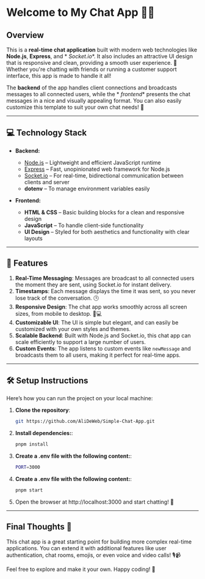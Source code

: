 # Welcome to My Chat App 💬🚀

## Overview

This is a **real-time chat application** built with modern web technologies like **Node.js**, **Express**, and *
*Socket.io**. It also includes an attractive UI design that is responsive and clean, providing a smooth user experience.
🌟 Whether you're chatting with friends or running a customer support interface, this app is made to handle it all!

The **backend** of the app handles client connections and broadcasts messages to all connected users, while the *
*frontend** presents the chat messages in a nice and visually appealing format. You can also easily customize this
template to suit your own chat needs! 🔧

---

## 💻 Technology Stack

- **Backend:**
    - [Node.js](https://nodejs.org/) – Lightweight and efficient JavaScript runtime
    - [Express](https://expressjs.com/) – Fast, unopinionated web framework for Node.js
    - [Socket.io](https://socket.io/) – For real-time, bidirectional communication between clients and server
    - **dotenv** – To manage environment variables easily

- **Frontend:**
    - **HTML & CSS** – Basic building blocks for a clean and responsive design
    - **JavaScript** – To handle client-side functionality
    - **UI Design** – Styled for both aesthetics and functionality with clear layouts

---

## 🚀 Features

1. **Real-Time Messaging**: Messages are broadcast to all connected users the moment they are sent, using Socket.io for
   instant delivery.
2. **Timestamps**: Each message displays the time it was sent, so you never lose track of the conversation. 🕒
3. **Responsive Design**: The chat app works smoothly across all screen sizes, from mobile to desktop. 📱💻
4. **Customizable UI**: The UI is simple but elegant, and can easily be customized with your own styles and themes.
5. **Scalable Backend**: Built with Node.js and Socket.io, this chat app can scale efficiently to support a large number
   of users.
6. **Custom Events**: The app listens to custom events like `newMessage` and broadcasts them to all users, making it
   perfect for real-time apps.

---

## 🛠 Setup Instructions

Here’s how you can run the project on your local machine:

1. **Clone the repository**:
   ```bash
   git https://github.com/AliDeWeb/Simple-Chat-App.git
   ```
2. **Install dependencies:**:
   ```bash
   pnpm install
   ```
3. **Create a .env file with the following content:**:
   ```bash
   PORT=3000
   ```
4. **Create a .env file with the following content:**:
   ```bash
   pnpm start
   ```
5. Open the browser at http://localhost:3000 and start chatting! 🎉

---

## Final Thoughts 💭

This chat app is a great starting point for building more complex real-time applications. You can extend it with
additional features like user authentication, chat rooms, emojis, or even voice and video calls! 🎙📹

Feel free to explore and make it your own. Happy coding! 🎉
